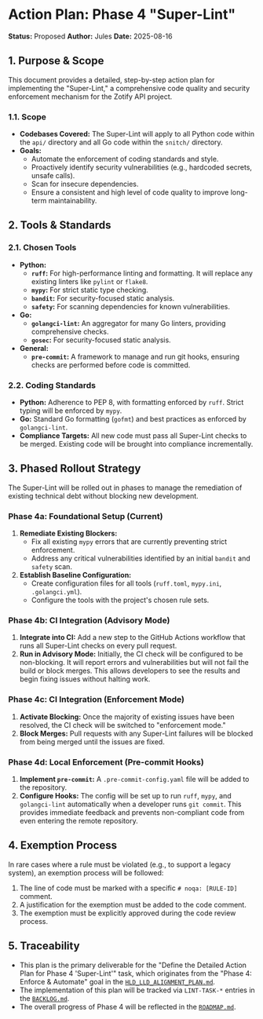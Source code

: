 # Action Plan: Phase 4 "Super-Lint"

**Status:** Proposed
**Author:** Jules
**Date:** 2025-08-16

## 1. Purpose & Scope

This document provides a detailed, step-by-step action plan for implementing the "Super-Lint," a comprehensive code quality and security enforcement mechanism for the Zotify API project.

### 1.1. Scope
- **Codebases Covered:** The Super-Lint will apply to all Python code within the `api/` directory and all Go code within the `snitch/` directory.
- **Goals:**
    - Automate the enforcement of coding standards and style.
    - Proactively identify security vulnerabilities (e.g., hardcoded secrets, unsafe calls).
    - Scan for insecure dependencies.
    - Ensure a consistent and high level of code quality to improve long-term maintainability.

## 2. Tools & Standards

### 2.1. Chosen Tools
- **Python:**
    - **`ruff`:** For high-performance linting and formatting. It will replace any existing linters like `pylint` or `flake8`.
    - **`mypy`:** For strict static type checking.
    - **`bandit`:** For security-focused static analysis.
    - **`safety`:** For scanning dependencies for known vulnerabilities.
- **Go:**
    - **`golangci-lint`:** An aggregator for many Go linters, providing comprehensive checks.
    - **`gosec`:** For security-focused static analysis.
- **General:**
    - **`pre-commit`:** A framework to manage and run git hooks, ensuring checks are performed before code is committed.

### 2.2. Coding Standards
- **Python:** Adherence to PEP 8, with formatting enforced by `ruff`. Strict typing will be enforced by `mypy`.
- **Go:** Standard Go formatting (`gofmt`) and best practices as enforced by `golangci-lint`.
- **Compliance Targets:** All new code must pass all Super-Lint checks to be merged. Existing code will be brought into compliance incrementally.

## 3. Phased Rollout Strategy

The Super-Lint will be rolled out in phases to manage the remediation of existing technical debt without blocking new development.

### Phase 4a: Foundational Setup (Current)
1.  **Remediate Existing Blockers:**
    - Fix all existing `mypy` errors that are currently preventing strict enforcement.
    - Address any critical vulnerabilities identified by an initial `bandit` and `safety` scan.
2.  **Establish Baseline Configuration:**
    - Create configuration files for all tools (`ruff.toml`, `mypy.ini`, `.golangci.yml`).
    - Configure the tools with the project's chosen rule sets.

### Phase 4b: CI Integration (Advisory Mode)
1.  **Integrate into CI:** Add a new step to the GitHub Actions workflow that runs all Super-Lint checks on every pull request.
2.  **Run in Advisory Mode:** Initially, the CI check will be configured to be non-blocking. It will report errors and vulnerabilities but will not fail the build or block merges. This allows developers to see the results and begin fixing issues without halting work.

### Phase 4c: CI Integration (Enforcement Mode)
1.  **Activate Blocking:** Once the majority of existing issues have been resolved, the CI check will be switched to "enforcement mode."
2.  **Block Merges:** Pull requests with any Super-Lint failures will be blocked from being merged until the issues are fixed.

### Phase 4d: Local Enforcement (Pre-commit Hooks)
1.  **Implement `pre-commit`:** A `.pre-commit-config.yaml` file will be added to the repository.
2.  **Configure Hooks:** The config will be set up to run `ruff`, `mypy`, and `golangci-lint` automatically when a developer runs `git commit`. This provides immediate feedback and prevents non-compliant code from even entering the remote repository.

## 4. Exemption Process

In rare cases where a rule must be violated (e.g., to support a legacy system), an exemption process will be followed:
1.  The line of code must be marked with a specific `# noqa: [RULE-ID]` comment.
2.  A justification for the exemption must be added to the code comment.
3.  The exemption must be explicitly approved during the code review process.

## 5. Traceability
- This plan is the primary deliverable for the "Define the Detailed Action Plan for Phase 4 'Super-Lint'" task, which originates from the "Phase 4: Enforce & Automate" goal in the [`HLD_LLD_ALIGNMENT_PLAN.md`](./audit/HLD_LLD_ALIGNMENT_PLAN.md).
- The implementation of this plan will be tracked via `LINT-TASK-*` entries in the [`BACKLOG.md`](./BACKLOG.md).
- The overall progress of Phase 4 will be reflected in the [`ROADMAP.md`](./ROADMAP.md).
